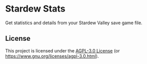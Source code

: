 # Stardew Stats

Get statistics and details from your Stardew Valley save game file.

## License

This project is licensed under the [AGPL-3.0 License](LICENSE) (or
<https://www.gnu.org/licenses/agpl-3.0.html>).
